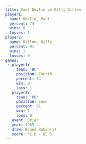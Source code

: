 ```yaml
---
title: Paul Devlin vs Billy Dillon
player1:             
  name: Devlin, Paul 
  percent: 74        
  wins: 0            
  losses: 1          
player2:             
  name: Dillon, Billy
  percent: 91        
  wins: 1            
  losses: 0          
games:
 - player1:          
     team: 'BC'      
     position: Fourth
     percent: 74     
     win: 0          
     loss: 1         
   player2:        
     team: 'PE'    
     position: Lead
     percent: 91   
     win: 1        
     loss: 0       
   event: Brier        
   year: 1985          
   draw: Round Robin(1)
   score: PE 6 - BC 5  
---
```

